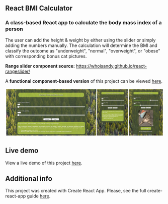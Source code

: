 ## React BMI Calculator

### A class-based React app to calculate the body mass index of a person 

The user can add the height & weight by either using the slider or simply adding the numbers manually. The calculation will determine the BMI and classify the outcome as "underweight", "normal", "overweight", or "obese" with corresponding bonus cat pictures. 

**Range slider component source:** https://whoisandy.github.io/react-rangeslider/

A **functional component-based version** of this project can be viewed [here](https://github.com/boglarkasebestyen/react_bmi_calculator_hooks).


![](https://raw.githubusercontent.com/boglarkasebestyen/react_bmi_calculator/master/public/images/bmi_img.jpg)


## Live demo 
View a live demo of this project [here](https://sb-bmi-class.netlify.app).

## Additional info

This project was created with Create React App.
Please, see the full create-react-app guide [here](https://github.com/facebook/create-react-app/blob/master/packages/cra-template/template/README.md).
